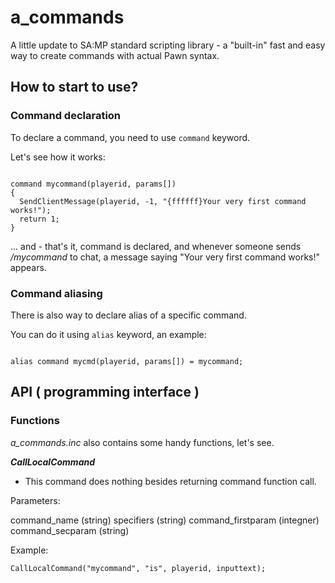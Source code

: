 # a_commands
A little update to SA:MP standard scripting library - a "built-in" fast  and easy way to create commands with actual Pawn syntax.

## How to start to use?

### Command declaration

To declare a command, you need to use ``command`` keyword.

Let's see how it works:

```pawn

command mycommand(playerid, params[])
{
  SendClientMessage(playerid, -1, "{ffffff}Your very first command works!");
  return 1;
}

```

... and - that's it, command is declared, and whenever someone sends */mycommand* to chat, a message saying "Your very first command works!" appears.

### Command aliasing

There is also way to declare alias of a specific command.

You can do it using ``alias`` keyword, an example:

```pawn

alias command mycmd(playerid, params[]) = mycommand;

```

## API ( programming interface )

### Functions

*a_commands.inc* also contains some handy functions, let's see.

***CallLocalCommand***

- This command does nothing besides returning command function call.

Parameters:

  command_name (string)
  specifiers (string)
  command_firstparam (integner)
  command_secparam (string)
  
Example:

```pawn
CallLocalCommand("mycommand", "is", playerid, inputtext);
```
